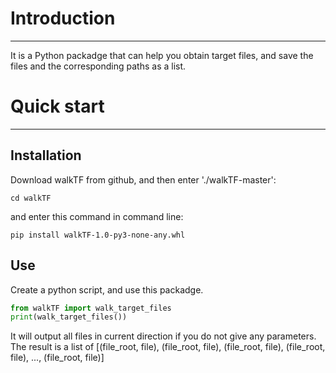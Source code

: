 # Introduction

***
It is a Python packadge that can help you obtain target files, and save the files and the corresponding paths as a list.

# Quick start

***

## Installation

Download walkTF from github, and then enter './walkTF-master':
```
cd walkTF
```
and enter this command in command line:
```
pip install walkTF-1.0-py3-none-any.whl
```

## Use
Create a python script, and use this packadge.
```python
from walkTF import walk_target_files
print(walk_target_files())
```
It will output all files in current direction if you do not give any parameters.
The result is a list of [(file_root, file), (file_root, file), (file_root, file), (file_root, file), ..., (file_root, file)]
